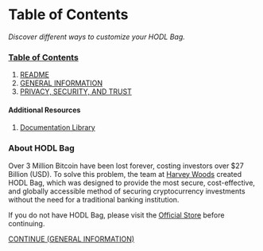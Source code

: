# Table of Contents
<i>Discover different ways to customize your HODL Bag.</i>

### [Table of Contents](https://github.com/HarveyWoods/The-HODL-Bag/blob/master/Table%20of%20Contents.md)
1. [README](https://github.com/HarveyWoods/The-HODL-Bag/blob/master/README.md)
2. [GENERAL INFORMATION](https://github.com/HarveyWoods/The-HODL-Bag/blob/master/General%20Information.md)
3. [PRIVACY, SECURITY, AND TRUST](https://github.com/HarveyWoods/The-HODL-Bag/blob/master/Privacy%2C%20Security%2C%20and%20Trust.md)

#### Additional Resources
1. [Documentation Library](https://github.com/HarveyWoods/The-HODL-Bag/blob/master/Documentation%20Library.md)

### About HODL Bag
Over 3 Million Bitcoin have been lost forever, costing investors over $27 Billion (USD). To solve this problem, the team at [Harvey Woods](https://www.harveywoods.io) created HODL Bag, which was designed to provide the most secure, cost-effective, and globally accessible method of securing cryptocurrency investments without the need for a traditional banking institution.

If you do not have HODL Bag, please visit the [Official Store](https://www.harveywoods.io/capital) before continuing.

[CONTINUE (GENERAL INFORMATION)](https://github.com/HarveyWoods/The-HODL-Bag/blob/master/General%20Information.md)
